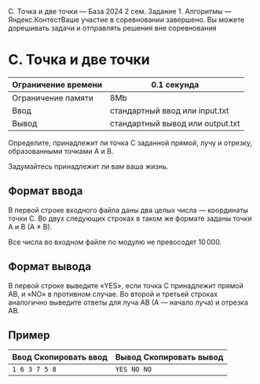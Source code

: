 C. Точка и две точки — База 2024 2 сем. Задание 1. Алгоритмы — Яндекс.КонтестВаше участие в соревновании завершено. Вы можете дорешивать задачи и отправлять решения вне соревнования

# C. Точка и две точки

| Ограничение времени | 0.1 секунда |
| --- | --- |
| Ограничение памяти | 8Mb |
| Ввод | стандартный ввод или input.txt |
| Вывод | стандартный вывод или output.txt |

Определите, принадлежит ли точка C заданной прямой, лучу и отрезку, образованными точками A и B.

Задумайтесь принадлежит ли вам ваша жизнь.

## Формат ввода

В первой строке входного файла даны два целых числа — координаты точки C. Во двух следующих строках в таком же формате заданы точки A и B (A ≠ B).

Все числа во входном файле по модулю не превосодят 10 000.

## Формат вывода

В первой строке выведите «YES», если точка C принадлежит прямой AB, и «NO» в противном случае. Во второй и третьей строках аналогично выведите ответы для луча AB (A — начало луча) и отрезка AB.

## Пример

| Ввод Скопировать ввод | Вывод Скопировать вывод |
| --- | --- |
| `1 6 3 7 5 8 ` | `YES NO NO ` |
